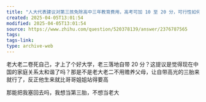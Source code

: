 ```yaml
---
title: "人大代表建议对第三孩免除高中三年教育费用，高考可加 10 至 20 分，可行性如何？"
created: 2025-04-05T13:01:54
modified: 2025-04-05T13:01:54
source: https://www.zhihu.com/question/520378139/answer/2376787565
tags:
tags-link:
type: archive-web
---
```

老大老二卷死自己，才上了个好大学，老三落地自带 20 分？这提议是觉得现在中国的家庭关系太和谐了吗？那是不是老大老二不用赡养父母，让自带高光的三胎来就行了，反正他生来就比哥哥姐姐站得要高

那能把我塞回去吗，我想当第三胎，不想当老大
